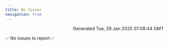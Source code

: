 ```yaml
---
title: No Issues
navigation: true
---
```


<p style="text-align:right;color:#cccs">
Generated Tue, 28 Jan 2025 07:08:44 GMT
</p>
<p>✅ No issues to report ✅</p>



